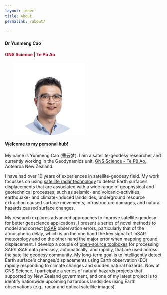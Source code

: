 ```yaml
---
layout: inner
title: About
permalink: /about/

---
```


#### Dr Yunmeng Cao
#### <span style="color: #A2142F">GNS Science |  Te Pū Ao</span>

<img src="/img/me_org.png" alt="me" style="display: block; margin: 0 auto; margin-left: 5%; height: 230px;">


#### Welcome to my personal hub!
 
 
My name is Yunmeng Cao (曹云梦). I am a satellite-geodesy researcher and currently working in the Geodynamics unit, [GNS Science - Te Pū Ao](https://www.gns.cri.nz/), Aotearoa New Zealand.

I have had over 10 years of experiences in satellite-geodesy field. My work focusses on using [satellite radar technology](https://en.wikipedia.org/wiki/Interferometric_synthetic-aperture_radar) to detect Earth surface’s displacements that are associated with a wide range of geophysical and geotechnical processes, such as seismic- and volcanic-activities, earthquake- and climate-induced landslides, underground resource extraction caused surface movements, infrastructure damages, and natural hazards caused surface changes. 

My research explores advanced approaches to improve satellite geodesy for better geoscience applications. I present a series of novel methods to model and correct [InSAR](https://en.wikipedia.org/wiki/Interferometric_synthetic-aperture_radar) observation errors, particularly that of the atmospheric delay, which is on the one hand the key signal of InSAR meteorology and on the other hand the major error when mapping ground displacement. I develop a couple of [open-source toolboxes](https://github.com/ymcmrs) for processing SAR/InSAR data precisely, automatically, and rapidly, that are used across the satellite geodesy community. My long-term goal is to intelligently detect Earth surface's changes/displacements using Earth observation (EO) rapidly responding to climate changes and sudden natural hazards. Now at GNS Science, I participate a series of natural hazards projects that supported by New Zealand government, and one of my latest project is to identify nationwide upcoming hazardous landslides using Earth observations (e.g., radar and optical satellite images). 


<!--[https://www.facebook.com/MikeCrosoft](https://www.facebook.com/MikeCrosoft) -->